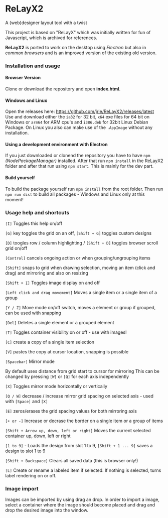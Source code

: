 # ReLayX2
A (web)designer layout tool with a twist

This project is based on "ReLayX" which was initially written for fun of Javascript, which is archived for references.

**ReLayX2** is ported to work on the desktop using *Electron* but also in *common browsers* and is an improved version of the existing old version.

### Installation and usage
#### Browser Version
Clone or download the repository and open **index.html**.

#### Windows and Linux
Open the releases here: https://github.com/jrie/ReLayX2/releases/latest  
Use and download either the `ia32` for 32 bit, `x64` exe files for 64 bit on Windows or `arm64` for ARM cpu's and `i386.deb` for 32bit Linux Debian Package.
On Linux you also can make use of the `.AppImage` without any installation.

#### Using a development environment with Electron
If you just downloaded or clonend the repository you have to have `npm` *(NodePackageManager)* installed. After that run `npm install` in the ReLayX2 folder and after that run using `npm start`. This is mainly for the dev part.

#### Build yourself
To build the package yourself run `npm install` from the root folder. Then run `npm run dist` to build all packages - Windows and Linux only at this moment!

### Usage help and shortcuts

`[I]` Toggles this help on/off

`[G]` key toggles the grid on an off, `[Shift + G]` toggles custom designs

`[D]` toogles row / column highlighting / `[Shift + D]` toggles browser scroll grid on/off

`[Control]` cancels ongoing action or when grouping/ungrouping items

`[Shift]` snaps to grid when drawing selection, moving an item (click and drag) and mirroring and also on resizing

`[Shift + I]` Toggles image display on and off

`[Left click and drag movement]` Moves a single item or a single item of a group

`[Y / Z]` Move mode on/off switch, moves a element or group if grouped, can be used with snapping

`[Del]` Deletes a single element or a grouped element

`[T]` Toggles container visibility on or off - use with images!

`[C]` create a copy of a single item selection

`[V]` pastes the copy at cursor location, snapping is possible

`[Spacebar]` Mirror mode

By default uses distance from grid start to cursor for mirroring
This can be changed by pressing `[W]` or `[Q]` for each axis independently

`[X]` Toggles mirror mode horizontally or vertically

`[Q / W]` decrease / increase mirror grid spacing on selected axis - used with `[Space]` and `[X]`

`[E]` zeros/erases the grid spacing values for both mirroring axis

`[+ or -]` Increase or decrase the border on a single item or a group of items

`[Shift + Arrow up, down, left or right]` Moves the current selected container up, down, left or right

`[1 to 9]` - Loads the design from slot 1 to 9, `[Shift + 1 ... 9]` saves a design to slot 1 to 9

`[Shift + Backspace]` Clears all saved data (this is browser only!)

`[L]` Create or rename a labeled item if selected. If nothing is selected, turns label rendering on or off.

### Image import

Images can be imported by using drag an drop. In order to import a image, select a container where the image should become placed and drag and drop the desired image into the window.
